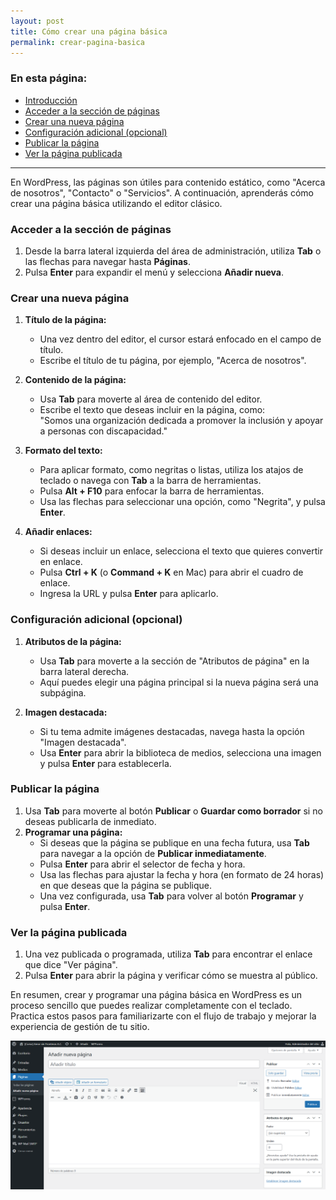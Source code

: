 ```yaml
---
layout: post
title: Cómo crear una página básica
permalink: crear-pagina-basica
---
```


### En esta página:

- [Introducción](#introducción)
- [Acceder a la sección de páginas](#acceder-a-la-sección-de-páginas)
- [Crear una nueva página](#crear-una-nueva-página)
- [Configuración adicional (opcional)](#configuración-adicional-opcional)
- [Publicar la página](#publicar-la-página)
- [Ver la página publicada](#ver-la-página-publicada)

---

En WordPress, las páginas son útiles para contenido estático, como "Acerca de nosotros", "Contacto" o "Servicios". A continuación, aprenderás cómo crear una página básica utilizando el editor clásico.

### Acceder a la sección de páginas

1. Desde la barra lateral izquierda del área de administración, utiliza **Tab** o las flechas para navegar hasta **Páginas**.  
2. Pulsa **Enter** para expandir el menú y selecciona **Añadir nueva**.

### Crear una nueva página

1. **Título de la página:**  
   - Una vez dentro del editor, el cursor estará enfocado en el campo de título.  
   - Escribe el título de tu página, por ejemplo, "Acerca de nosotros".

2. **Contenido de la página:**  
   - Usa **Tab** para moverte al área de contenido del editor.  
   - Escribe el texto que deseas incluir en la página, como:  
     "Somos una organización dedicada a promover la inclusión y apoyar a personas con discapacidad."

3. **Formato del texto:**  
   - Para aplicar formato, como negritas o listas, utiliza los atajos de teclado o navega con **Tab** a la barra de herramientas.  
   - Pulsa **Alt + F10** para enfocar la barra de herramientas.  
   - Usa las flechas para seleccionar una opción, como "Negrita", y pulsa **Enter**.

4. **Añadir enlaces:**  
   - Si deseas incluir un enlace, selecciona el texto que quieres convertir en enlace.  
   - Pulsa **Ctrl + K** (o **Command + K** en Mac) para abrir el cuadro de enlace.  
   - Ingresa la URL y pulsa **Enter** para aplicarlo.

### Configuración adicional (opcional)

1. **Atributos de la página:**  
   - Usa **Tab** para moverte a la sección de "Atributos de página" en la barra lateral derecha.  
   - Aquí puedes elegir una página principal si la nueva página será una subpágina.

2. **Imagen destacada:**  
   - Si tu tema admite imágenes destacadas, navega hasta la opción "Imagen destacada".  
   - Usa **Enter** para abrir la biblioteca de medios, selecciona una imagen y pulsa **Enter** para establecerla.

### Publicar la página

1. Usa **Tab** para moverte al botón **Publicar** o **Guardar como borrador** si no deseas publicarla de inmediato.  
2. **Programar una página:**  
   - Si deseas que la página se publique en una fecha futura, usa **Tab** para navegar a la opción de **Publicar inmediatamente**.
   - Pulsa **Enter** para abrir el selector de fecha y hora.  
   - Usa las flechas para ajustar la fecha y hora (en formato de 24 horas) en que deseas que la página se publique.  
   - Una vez configurada, usa **Tab** para volver al botón **Programar** y pulsa **Enter**.

### Ver la página publicada

1. Una vez publicada o programada, utiliza **Tab** para encontrar el enlace que dice "Ver página".  
2. Pulsa **Enter** para abrir la página y verificar cómo se muestra al público.

En resumen, crear y programar una página básica en WordPress es un proceso sencillo que puedes realizar completamente con el teclado. Practica estos pasos para familiarizarte con el flujo de trabajo y mejorar la experiencia de gestión de tu sitio.

![Captura de pantalla del área de administración de WordPress donde se muestra el apartado de creación de nueva página.](images/crear-pagina-basica.png)
